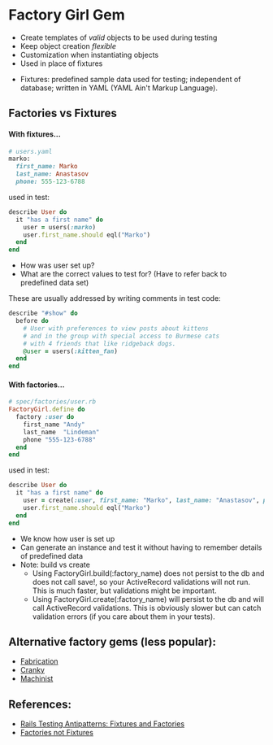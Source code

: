 # Factory Girl Gem
- Create templates of _valid_ objects to be used during testing
- Keep object creation _flexible_
- Customization when instantiating objects
- Used in place of fixtures

* Fixtures: predefined sample data used for testing; 
            independent of database; 
            written in YAML (YAML Ain't Markup Language).


## Factories vs Fixtures

#### With fixtures...
```ruby
# users.yaml
marko:
  first_name: Marko
  last_name: Anastasov
  phone: 555-123-6788
```
used in test:
```ruby
describe User do
  it "has a first name" do
    user = users(:marko)
    user.first_name.should eql("Marko")
  end
end
```
- How was user set up?
- What are the correct values to test for? (Have to refer back to predefined data set)

These are usually addressed by writing comments in test code:
```ruby
describe "#show" do
  before do
    # User with preferences to view posts about kittens
    # and in the group with special access to Burmese cats
    # with 4 friends that like ridgeback dogs.
    @user = users(:kitten_fan)
  end
end
```

#### With factories...
```ruby
# spec/factories/user.rb
FactoryGirl.define do
  factory :user do
    first_name "Andy"
    last_name  "Lindeman"
    phone "555-123-6788"
  end
end
```
used in test:
```ruby
describe User do
  it "has a first name" do
    user = create(:user, first_name: "Marko", last_name: "Anastasov", phone: "555-123-6788")
    user.first_name.should eql("Marko")
  end
end
```
- We know how user is set up
- Can generate an instance and test it without having to remember details of predefined data
- Note: build vs create
    + Using FactoryGirl.build(:factory_name) does not persist to the db and does not call save!, so your ActiveRecord validations will not run. This is much faster, but validations might be important.
    + Using FactoryGirl.create(:factory_name) will persist to the db and will call ActiveRecord validations. This is obviously slower but can catch validation errors (if you care about them in your tests).



## Alternative factory gems (less popular):
- [Fabrication](https://github.com/paulelliott/fabrication)
- [Cranky](https://github.com/ginty/cranky)
- [Machinist](https://github.com/notahat/machinist)


## References:
- [Rails Testing Antipatterns: Fixtures and Factories](https://semaphoreci.com/blog/2014/01/14/rails-testing-antipatterns-fixtures-and-factories.html)
- [Factories not Fixtures](http://railscasts.com/episodes/158-factories-not-fixtures-revised)
